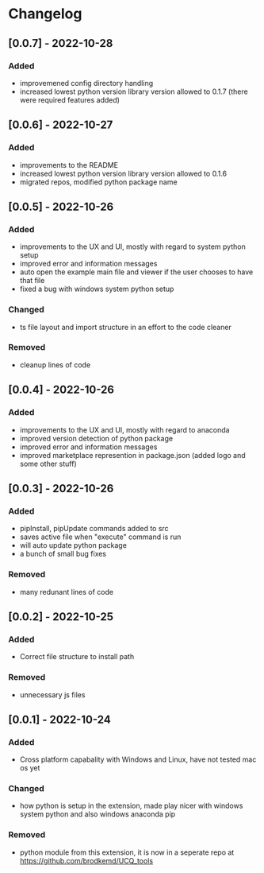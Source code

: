 # Changelog
## [0.0.7] - 2022-10-28
### Added
- improvemened config directory handling
- increased lowest python version library version allowed to 0.1.7 (there were required features added)

## [0.0.6] - 2022-10-27
### Added
- improvements to the README
- increased lowest python version library version allowed to 0.1.6
- migrated repos, modified python package name

## [0.0.5] - 2022-10-26
### Added
- improvements to the UX and UI, mostly with regard to system python setup
- improved error and information messages
- auto open the example main file and viewer if the user chooses to have that file
- fixed a bug with windows system python setup
### Changed
- ts file layout and import structure in an effort to the code cleaner

### Removed 
- cleanup lines of code 

## [0.0.4] - 2022-10-26
### Added
- improvements to the UX and UI, mostly with regard to anaconda
- improved version detection of python package
- improved error and information messages
- improved marketplace represention in package.json (added logo and some other stuff)

## [0.0.3] - 2022-10-26
### Added
- pipInstall, pipUpdate commands added to src
- saves active file when "execute" command is run
- will auto update python package
- a bunch of small bug fixes
### Removed
- many redunant lines of code

## [0.0.2] - 2022-10-25
### Added
- Correct file structure to install path
### Removed
- unnecessary js files

## [0.0.1] - 2022-10-24
### Added
- Cross platform capabality with Windows and Linux, have not tested mac os yet
### Changed
- how python is setup in the extension, made play nicer with windows system python and also windows anaconda pip
### Removed
- python module from this extension, it is now in a seperate repo at https://github.com/brodkemd/UCQ_tools
